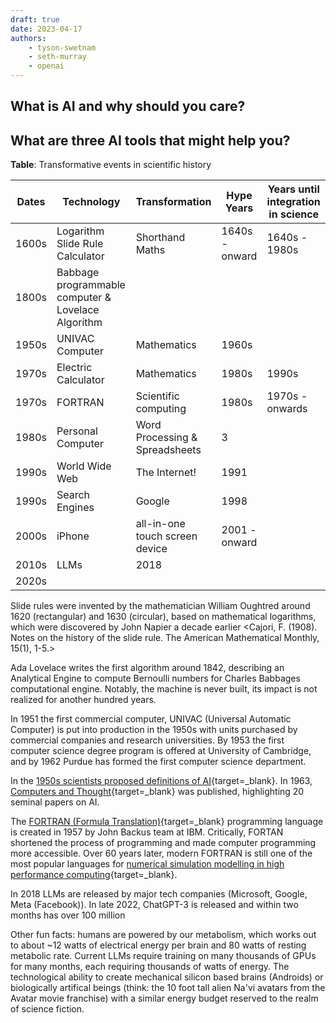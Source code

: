 ```yaml
---
draft: true 
date: 2023-04-17
authors:
    - tyson-swetnam
    - seth-murray
    - openai
---
```


## What is AI and why should you care?

## What are three AI tools that might help you?

**Table**: Transformative events in scientific history

| Dates | Technology | Transformation | Hype Years | Years until integration in science |
|-------|------------|----------------|------------|------------------------------------| 
| 1600s | Logarithm Slide Rule Calculator | Shorthand Maths | 1640s - onward | 1640s - 1980s |
| 1800s | Babbage programmable computer & Lovelace Algorithm | | |
| 1950s | UNIVAC Computer | Mathematics | 1960s | |
| 1970s | Electric Calculator | Mathematics | 1980s | 1990s | |
| 1970s | FORTRAN | Scientific computing | 1980s | 1970s - onwards |
| 1980s | Personal Computer | Word Processing & Spreadsheets | 3 |
| 1990s | World Wide Web | The Internet! | 1991 |
| 1990s | Search Engines | Google | 1998 | |
| 2000s | iPhone | all-in-one touch screen device | 2001 - onward |
| 2010s | LLMs | 2018 |  |
| 2020s | 

Slide rules were invented by the mathematician William Oughtred around 1620 (rectangular) and 1630 (circular), based on mathematical logarithms, which were discovered by John  Napier a decade earlier <Cajori, F. (1908). Notes on the history of the slide rule. The American Mathematical Monthly, 15(1), 1-5.>

Ada Lovelace writes the first algorithm around 1842, describing an Analytical Engine to compute Bernoulli numbers for Charles Babbages computational engine. Notably, the machine is never built, its impact is not realized for another hundred years.

In 1951 the first commercial computer, UNIVAC (Universal Automatic Computer) is put into production in the 1950s with units purchased by commercial companies and research universities. By 1953 the first computer science degree program is offered at University of Cambridge, and by 1962 Purdue has formed the first computer science department. 

In the [1950s scientists proposed definitions of AI](https://web.archive.org/web/20070826230310/http://www-formal.stanford.edu/jmc/history/dartmouth/dartmouth.html){target=_blank}. In 1963, [Computers and Thought](https://dl.acm.org/doi/10.5555/601134){target=_blank} was published, highlighting 20 seminal papers on AI. 

The [FORTRAN (Formula Translation)](https://fortran-lang.org/en/){target=_blank} programming language is created in 1957 by John Backus team at IBM. Critically, FORTAN shortened the process of programming and made computer programming more accessible. Over 60 years later, modern FORTRAN is still one of the most popular languages for [numerical simulation modelling in high performance computing](https://github.com/lanl?language=fortran){target=_blank}.

In 2018 LLMs are released by major tech companies (Microsoft, Google, Meta (Facebook)). In late 2022, ChatGPT-3 is released and within two months has over 100 million 


Other fun facts: humans are powered by our metabolism, which works out to about ~12 watts of electrical energy per brain and 80 watts of resting metabolic rate. Current LLMs require training on many thousands of GPUs for many months, each requiring thousands of watts of energy. The technological ability to create mechanical silicon based brains (Androids) or biologically artifical beings (think: the 10 foot tall alien Na'vi avatars from the Avatar movie franchise) with a similar energy budget reserved to the realm of science fiction.